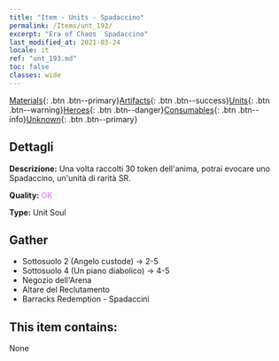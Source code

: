 ```yaml
---
title: "Item - Units - Spadaccino"
permalink: /Items/unt_193/
excerpt: "Era of Chaos  Spadaccino"
last_modified_at: 2021-03-24
locale: it
ref: "unt_193.md"
toc: false
classes: wide
---
```

 [Materials](/it/Items/){: .btn .btn--primary}[Artifacts](/it/Items/Artifacts/){: .btn .btn--success}[Units](/it/Items/Units/){: .btn .btn--warning}[Heroes](/it/Items/Heroes/){: .btn .btn--danger}[Consumables](/it/Items/Consumables/){: .btn .btn--info}[Unknown](/it/Items/Unknown/){: .btn .btn--primary}

## Dettagli
 **Descrizione:** Una volta raccolti 30 token dell'anima, potrai evocare uno Spadaccino, un'unità di rarità SR.

 **Quality:** <span style="color: #DA70D6">OK</span>

 **Type:** Unit Soul

## Gather

*    Sottosuolo 2 (Angelo custode) -> 2-5 
*    Sottosuolo 4 (Un piano diabolico) -> 4-5 
*    Negozio dell'Arena 
*    Altare del Reclutamento 
*    Barracks Redemption - Spadaccini 

## This item contains:

  None

